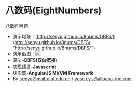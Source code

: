 八数码(EightNumbers)
=====

八数码问题  

- 演示地址：[http://senyu.github.io/8nums/DBFS/](http://senyu.github.io/8nums/DBFS/ "http://senyu.github.io/8nums/DBFS/")  
- 演示截图：![](http://senyu.github.io/8nums/DBFS/preview.png)
- 算法-**DBFS(双向宽搜)**
- 实现语言-**Javascript**
- UI实现\-**AngularJS MVVM Framework**
- By senyu@mail.dlut.edu.cn / yusen.ys@alibaba-inc.com
